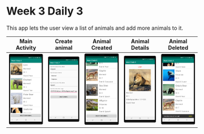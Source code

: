 # Week 3 Daily 3

This app lets the user view a list of animals and add more animals to it.

Main Activity | Create animal | Animal Created | Animal Details | Animal Deleted
--- | --- | --- | --- | --- 
![alt text][image1] | ![alt text][image2] | ![alt text][image3] | ![alt text][image4] | ![alt text][image5]


[image1]: https://github.com/a00512098/screenshots/blob/master/week3day3/device-2019-02-28-080320.png?raw=true "Main Activity"
[image2]: https://github.com/a00512098/screenshots/blob/master/week3day3/device-2019-02-28-080116.png?raw=true "Create Animal"
[image3]: https://github.com/a00512098/screenshots/blob/master/week3day3/device-2019-02-28-080144.png?raw=true "Animal Created"
[image4]: https://github.com/a00512098/screenshots/blob/master/week3day3/device-2019-02-28-080335.png?raw=true "Animal Details"
[image5]: https://github.com/a00512098/screenshots/blob/master/week3day3/device-2019-02-28-080242.png?raw=true "Animal Deleted"
